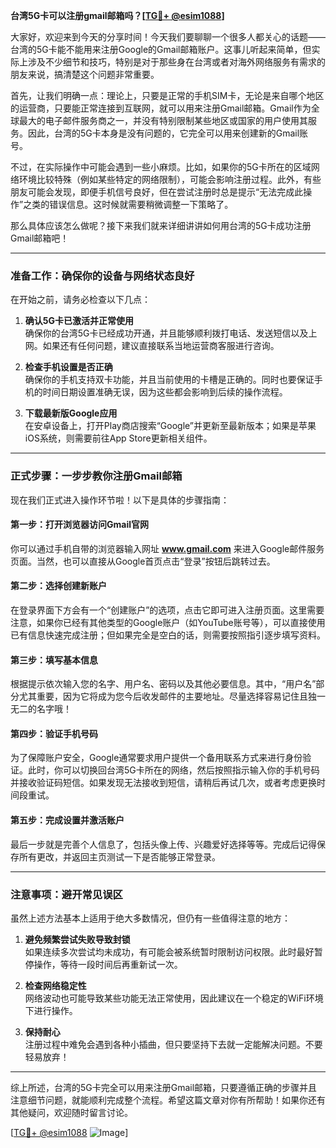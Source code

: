 **台湾5G卡可以注册gmail邮箱吗？[[TG💪+ @esim1088](https://t.me/s/esim1088)]**

大家好，欢迎来到今天的分享时间！今天我们要聊聊一个很多人都关心的话题——台湾的5G卡能不能用来注册Google的Gmail邮箱账户。这事儿听起来简单，但实际上涉及不少细节和技巧，特别是对于那些身在台湾或者对海外网络服务有需求的朋友来说，搞清楚这个问题非常重要。

首先，让我们明确一点：理论上，只要是正常的手机SIM卡，无论是来自哪个地区的运营商，只要能正常连接到互联网，就可以用来注册Gmail邮箱。Gmail作为全球最大的电子邮件服务商之一，并没有特别限制某些地区或国家的用户使用其服务。因此，台湾的5G卡本身是没有问题的，它完全可以用来创建新的Gmail账号。

不过，在实际操作中可能会遇到一些小麻烦。比如，如果你的5G卡所在的区域网络环境比较特殊（例如某些特定的网络限制），可能会影响注册过程。此外，有些朋友可能会发现，即便手机信号良好，但在尝试注册时总是提示“无法完成此操作”之类的错误信息。这时候就需要稍微调整一下策略了。

那么具体应该怎么做呢？接下来我们就来详细讲讲如何用台湾的5G卡成功注册Gmail邮箱吧！

---

### 准备工作：确保你的设备与网络状态良好

在开始之前，请务必检查以下几点：

1. **确认5G卡已激活并正常使用**  
   确保你的台湾5G卡已经成功开通，并且能够顺利拨打电话、发送短信以及上网。如果还有任何问题，建议直接联系当地运营商客服进行咨询。

2. **检查手机设置是否正确**  
   确保你的手机支持双卡功能，并且当前使用的卡槽是正确的。同时也要保证手机的时间日期设置准确无误，因为这些都会影响到后续的操作流程。

3. **下载最新版Google应用**  
   在安卓设备上，打开Play商店搜索“Google”并更新至最新版本；如果是苹果iOS系统，则需要前往App Store更新相关组件。

---

### 正式步骤：一步步教你注册Gmail邮箱

现在我们正式进入操作环节啦！以下是具体的步骤指南：

#### 第一步：打开浏览器访问Gmail官网
你可以通过手机自带的浏览器输入网址 **www.gmail.com** 来进入Google邮件服务页面。当然，也可以直接从Google首页点击“登录”按钮后跳转过去。

#### 第二步：选择创建新账户
在登录界面下方会有一个“创建账户”的选项，点击它即可进入注册页面。这里需要注意，如果你已经有其他类型的Google账户（如YouTube账号等），可以直接使用已有信息快速完成注册；但如果完全是空白的话，则需要按照指引逐步填写资料。

#### 第三步：填写基本信息
根据提示依次输入您的名字、用户名、密码以及其他必要信息。其中，“用户名”部分尤其重要，因为它将成为您今后收发邮件的主要地址。尽量选择容易记住且独一无二的名字哦！

#### 第四步：验证手机号码
为了保障账户安全，Google通常要求用户提供一个备用联系方式来进行身份验证。此时，你可以切换回台湾5G卡所在的网络，然后按照指示输入你的手机号码并接收验证码短信。如果发现无法接收到短信，请稍后再试几次，或者考虑更换时间段重试。

#### 第五步：完成设置并激活账户
最后一步就是完善个人信息了，包括头像上传、兴趣爱好选择等等。完成后记得保存所有更改，并返回主页测试一下是否能够正常登录。

---

### 注意事项：避开常见误区

虽然上述方法基本上适用于绝大多数情况，但仍有一些值得注意的地方：

1. **避免频繁尝试失败导致封锁**  
   如果连续多次尝试均未成功，有可能会被系统暂时限制访问权限。此时最好暂停操作，等待一段时间后再重新试一次。

2. **检查网络稳定性**  
   网络波动也可能导致某些功能无法正常使用，因此建议在一个稳定的WiFi环境下进行操作。

3. **保持耐心**  
   注册过程中难免会遇到各种小插曲，但只要坚持下去就一定能解决问题。不要轻易放弃！

---

综上所述，台湾的5G卡完全可以用来注册Gmail邮箱，只要遵循正确的步骤并且注意细节问题，就能顺利完成整个流程。希望这篇文章对你有所帮助！如果你还有其他疑问，欢迎随时留言讨论。

[[TG💪+ @esim1088](https://t.me/s/esim1088) ![Image](https://i.postimg.cc/4NQfJmqS/Snipaste-2025-05-13-00-14-12.png)]